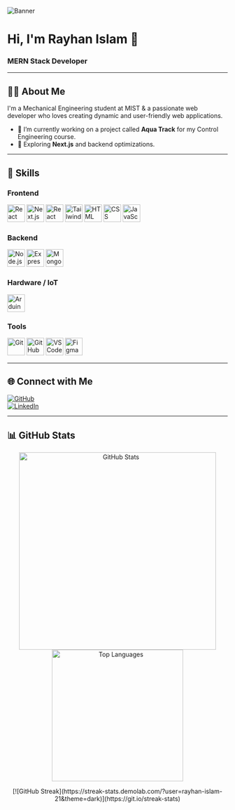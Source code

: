 ![Banner](https://i.ibb.co/7JzKp42S/purple-blue-Modern-Technology-Linktree-Background-1280-x-320-px.png)

# Hi, I'm Rayhan Islam 👋  
### MERN Stack Developer

---

## 👨‍💻 About Me
I'm a Mechanical Engineering student at MIST & a passionate web developer who loves creating dynamic and user-friendly web applications.

- 🔭 I’m currently working on a project called **Aqua Track** for my Control Engineering course.  
- 🌱 Exploring **Next.js** and backend optimizations.

---

## 🚀 Skills

### Frontend  
<p>
  <img src="https://skillicons.dev/icons?i=react" alt="React" width="40" height="40" />
  <img src="https://skillicons.dev/icons?i=nextjs" alt="Next.js" width="40" height="40" />
  <img src="https://skillicons.dev/icons?i=reactquery" alt="React Query" width="40" height="40" />
  <img src="https://skillicons.dev/icons?i=tailwind" alt="Tailwind CSS" width="40" height="40" />
  <img src="https://skillicons.dev/icons?i=html" alt="HTML" width="40" height="40" />
  <img src="https://skillicons.dev/icons?i=css" alt="CSS" width="40" height="40" />
  <img src="https://skillicons.dev/icons?i=javascript" alt="JavaScript" width="40" height="40" />
</p>

### Backend  
<p>
  <img src="https://skillicons.dev/icons?i=nodejs" alt="Node.js" width="40" height="40" />
  <img src="https://skillicons.dev/icons?i=express" alt="Express" width="40" height="40" />
  <img src="https://skillicons.dev/icons?i=mongodb" alt="MongoDB" width="40" height="40" />
</p>

### Hardware / IoT  
<p>
  <img src="https://skillicons.dev/icons?i=arduino" alt="Arduino" width="40" height="40" />
</p>

### Tools  
<p>
  <img src="https://skillicons.dev/icons?i=git" alt="Git" width="40" height="40" />
  <img src="https://skillicons.dev/icons?i=github" alt="GitHub" width="40" height="40" />
  <img src="https://skillicons.dev/icons?i=vscode" alt="VSCode" width="40" height="40" />
  <img src="https://skillicons.dev/icons?i=figma" alt="Figma" width="40" height="40" />
</p>

---

## 🌐 Connect with Me  
[![GitHub](https://img.shields.io/badge/GitHub-%2312100E.svg?&logo=github&logoColor=white)](https://github.com/rayhan-islam-21)  
[![LinkedIn](https://img.shields.io/badge/LinkedIn-%230077B5.svg?&logo=linkedin&logoColor=white)](https://linkedin.com/in/rayhan-islam)

---

## 📊 GitHub Stats  
<p align="center">
  <img src="https://github-readme-stats.vercel.app/api?username=rayhan-islam-21&show_icons=true&theme=radical" alt="GitHub Stats" width="450" />
  <img src="https://github-readme-stats.vercel.app/api/top-langs/?username=rayhan-islam-21&layout=compact&theme=radical" alt="Top Languages" width="300" />
</p>
<p align="center">
 [![GitHub Streak](https://streak-stats.demolab.com/?user=rayhan-islam-21&theme=dark)](https://git.io/streak-stats)
</p>
